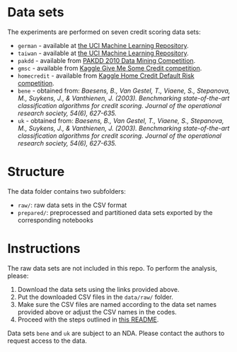 # Data sets

The experiments are performed on seven credit scoring data sets:
- `german` - available at [the UCI Machine Learning Repository](https://archive.ics.uci.edu/ml/datasets/statlog+(german+credit+data)).
- `taiwan` - available at [the UCI Machine Learning Repository](https://archive.ics.uci.edu/ml/datasets/default+of+credit+card+clients).
- `pakdd` - available from [PAKDD 2010 Data Mining Competition](https://www.kdnuggets.com/2010/03/f-pakdd-2010-data-mining-competition.html).
- `gmsc` - available from [Kaggle Give Me Some Credit competition](https://kaggle.com/c/givemesomecredit]).
- `homecredit` - available from [Kaggle Home Credit Default Risk competition](https://kaggle.com/c/home-credit-default-risk).
- `bene` - obtained from: *Baesens, B., Van Gestel, T., Viaene, S., Stepanova, M., Suykens, J., & Vanthienen, J. (2003). Benchmarking state-of-the-art classification algorithms for credit scoring. Journal of the operational research society, 54(6), 627-635.*
- `uk` - obtained from: *Baesens, B., Van Gestel, T., Viaene, S., Stepanova, M., Suykens, J., & Vanthienen, J. (2003). Benchmarking state-of-the-art classification algorithms for credit scoring. Journal of the operational research society, 54(6), 627-635.*


# Structure

The data folder contains two subfolders:
- `raw/`: raw data sets in the CSV format
- `prepared/`: preprocessed and partitioned data sets exported by the corresponding notebooks


# Instructions

The raw data sets are not included in this repo. To perform the analysis, please:
1. Download the data sets using the links provided above.
2. Put the downloaded CSV files in the  `data/raw/` folder.
3. Make sure the CSV files are named according to the data set names provided above or adjust the CSV names in the codes.
4. Proceed with the steps outlined in [this README](https://github.com/kozodoi/Fair_Credit_Scoring/blob/main/README.md). 

Data sets `bene` and `uk` are subject to an NDA. Please contact the authors to request access to the data.
